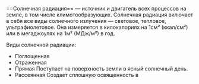 ==Солнечная радиация== — источник и двигатель всех процессов на земле, в том числе климотообразующих.
Солнечная радиация включает в себя все виды солнечного излучения — световое, тепловое, ультрафиолетовое.
Она измеряется в килокалориях на 1см² (ккал/см²) или в мегаджоулях на 1м² (МДж/м²) в год.

Виды солнечной радиации:
- Поглощенная
- Отраженная
- Прямая
    Поступает на поверхность земли в ясный солнечный день.
- Рассеянная 
    Создает сплошную освященность в 